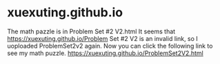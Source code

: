 # xuexuting.github.io
The math pazzle is in Problem Set #2 V2.html
It seems that https://xuexuting.github.io/Problem Set #2 V2 is an invalid link, so I uoploaded ProblemSet2v2 again. Now you can click the following link to see my math puzzle.    https://xuexuting.github.io/ProblemSet2V2.html
